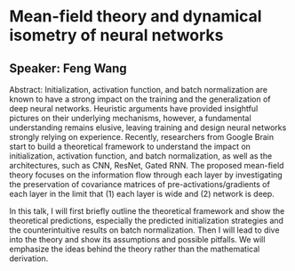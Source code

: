 # Mean-field theory and dynamical isometry of neural networks

## Speaker: Feng Wang

Abstract: Initialization, activation function, and batch normalization are known to have a strong impact on the training and the generalization of deep neural networks. Heuristic arguments have provided insightful pictures on their underlying mechanisms, however, a fundamental understanding remains elusive, leaving training and design neural networks strongly relying on experience. Recently, researchers from Google Brain start to build a theoretical framework to understand the impact on initialization, activation function, and batch normalization, as well as the architectures, such as CNN, ResNet, Gated RNN. The proposed mean-field theory focuses on the information flow through each layer by investigating the preservation of covariance matrices of pre-activations/gradients of each layer in the limit that (1) each layer is wide and (2) network is deep.

In this talk, I will first briefly outline the theoretical framework and show the theoretical predictions, especially the predicted initialization strategies and the counterintuitive results on batch normalization. Then I will lead to dive into the theory and show its assumptions and possible pitfalls. We will emphasize the ideas behind the theory rather than the mathematical derivation.
